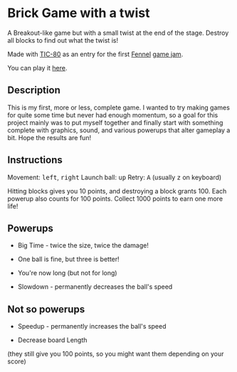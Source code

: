 # Brick Game with a twist

A Breakout-like game but with a small twist at the end of the stage.
Destroy all blocks to find out what the twist is!

Made with [TIC-80][1] as an entry for the first [Fennel][2] [game jam][3].

You can play it [here][4].

## Description

This is my first, more or less, complete game.
I wanted to try making games for quite some time but never had enough momentum, so a goal for this project mainly was to put myself together and finally start with something complete with graphics, sound, and various powerups that alter gameplay a bit.
Hope the results are fun!

## Instructions

Movement: <kbd>left</kbd>, <kbd>right</kbd>
Launch ball: <kbd>up</kbd>
Retry: <kbd>A</kbd> (usually <kbd>z</kbd> on keyboard)

Hitting blocks gives you 10 points, and destroying a block grants 100.
Each powerup also counts for 100 points.
Collect 1000 points to earn one more life!

## Powerups

- Big Time - twice the size, twice the damage!

- One ball is fine, but three is better!

- You're now long (but not for long)

- Slowdown - permanently decreases the ball's speed

## Not so powerups

- Speedup - permanently increases the ball's speed

- Decrease board Length

(they still give you 100 points, so you might want them depending on your score)

[1]: https://tic80.com/
[2]: https://fennel-lang.org/
[3]: https://itch.io/jam/fennel-game-jam-1
[4]: https://andreyorst.itch.io/brick-game-with-a-twist
